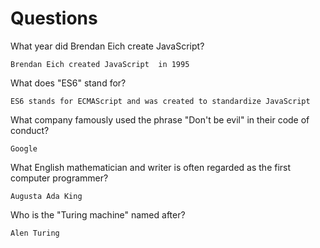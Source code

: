 # Questions

What year did Brendan Eich create JavaScript?

```
Brendan Eich created JavaScript  in 1995
```

What does "ES6" stand for?

```
ES6 stands for ECMAScript and was created to standardize JavaScript
```

What company famously used the phrase "Don't be evil" in their code of conduct?

```
Google
```

What English mathematician and writer is often regarded as the first computer programmer?

```
Augusta Ada King
```

Who is the "Turing machine" named after?

```
Alen Turing
```
